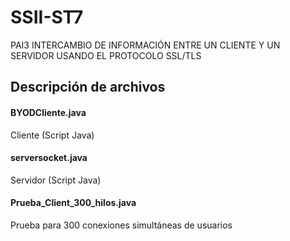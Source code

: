 # SSII-ST7
PAI3 INTERCAMBIO DE INFORMACIÓN ENTRE UN CLIENTE Y UN SERVIDOR USANDO EL PROTOCOLO SSL/TLS

## Descripción de archivos
#### BYODCliente.java
Cliente (Script Java)

#### serversocket.java
Servidor (Script Java)

#### Prueba_Client_300_hilos.java
Prueba para 300 conexiones simultáneas de usuarios
